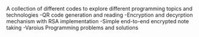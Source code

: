 A collection of different codes to explore different programming topics and technologies
-QR code generation and reading
-Encryption and decyrption mechanism with RSA implementation
-Simple end-to-end encrypted note taking 
-Varoius Programming problems and solutions
